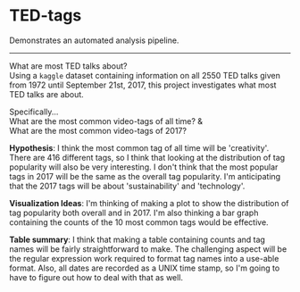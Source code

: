 # TED-tags

Demonstrates an automated analysis pipeline.

----

What are most TED talks about? <br/>Using a `kaggle` dataset containing information on all 2550 TED talks given from 1972 until September 21st, 2017, this project investigates what most TED talks are about. 

Specifically...<br/>
What are the most common video-tags of all time?
& <br/>
What are the most common video-tags of 2017? 



**Hypothesis**:  I think the most common tag of all time will be 'creativity'. There are 416 different tags, so I think that looking at the distribution of tag popularity will also be very interesting.  I don't think that the most popular tags in 2017 will be the same as the overall tag popularity. I'm anticipating that the 2017 tags will be about 'sustainability' and 'technology'. 


**Visualization Ideas**: I'm thinking of making a plot to show the distribution of tag popularity both overall and in 2017. I'm also thinking a bar graph containing the counts of the 10 most common tags would be effective. 

**Table summary**: I think that making a table containing counts and tag names will be fairly straightforward to make. The challenging aspect will be the regular expression work required to format tag names into a use-able format. Also, all dates are recorded as a UNIX time stamp, so I'm going to have to figure out how to deal with that as well.